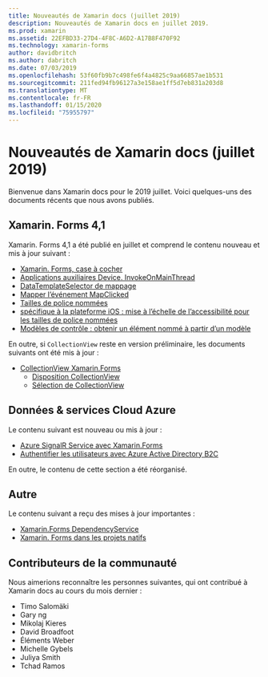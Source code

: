 ```yaml
---
title: Nouveautés de Xamarin docs (juillet 2019)
description: Nouveautés de Xamarin docs en juillet 2019.
ms.prod: xamarin
ms.assetid: 22EFBD33-27D4-4F8C-A6D2-A17B8F470F92
ms.technology: xamarin-forms
author: davidbritch
ms.author: dabritch
ms.date: 07/03/2019
ms.openlocfilehash: 53f60fb9b7c498fe6f4a4825c9aa66857ae1b531
ms.sourcegitcommit: 211fed94fb96127a3e158ae1ff5d7eb831a203d8
ms.translationtype: MT
ms.contentlocale: fr-FR
ms.lasthandoff: 01/15/2020
ms.locfileid: "75955797"
---
```

# <a name="xamarin-docs-whats-new-july-2019"></a>Nouveautés de Xamarin docs (juillet 2019)

Bienvenue dans Xamarin docs pour le 2019 juillet. Voici quelques-uns des documents récents que nous avons publiés.

## <a name="xamarinforms-41"></a>Xamarin. Forms 4,1

Xamarin. Forms 4,1 a été publié en juillet et comprend le contenu nouveau et mis à jour suivant :

- [Xamarin. Forms, case à cocher](https://docs.microsoft.com/xamarin/xamarin-forms/user-interface/checkbox)
- [Applications auxiliaires Device. InvokeOnMainThread](https://docs.microsoft.com/xamarin/xamarin-forms/platform/device#interact-with-the-ui-from-background-threads)
- [DataTemplateSelector de mappage](https://docs.microsoft.com/xamarin/xamarin-forms/user-interface/map#choose-item-appearance-at-runtime)
- [Mapper l’événement MapClicked](https://docs.microsoft.com/xamarin/xamarin-forms/user-interface/map#map-clicks)
- [Tailles de police nommées](https://docs.microsoft.com/xamarin/xamarin-forms/user-interface/text/fonts#named-font-sizes)
- [spécifique à la plateforme iOS : mise à l’échelle de l’accessibilité pour les tailles de police nommées](https://docs.microsoft.com/xamarin/xamarin-forms/platform/ios/named-font-size-scaling)
- [Modèles de contrôle : obtenir un élément nommé à partir d’un modèle](https://docs.microsoft.com/xamarin/xamarin-forms/app-fundamentals/templates/control-templates.md#get-a-named-element-from-a-template)

En outre, si `CollectionView` reste en version préliminaire, les documents suivants ont été mis à jour :

- [CollectionView Xamarin.Forms](~/xamarin-forms/user-interface/collectionview/index.md)
  - [Disposition CollectionView](~/xamarin-forms/user-interface/collectionview/layout.md)
  - [Sélection de CollectionView](~/xamarin-forms/user-interface/collectionview/selection.md)

## <a name="data--azure-cloud-services"></a>Données & services Cloud Azure

Le contenu suivant est nouveau ou mis à jour :

- [Azure SignalR Service avec Xamarin.Forms](https://docs.microsoft.com/xamarin/xamarin-forms/data-cloud/serverless/azure-signalr)
- [Authentifier les utilisateurs avec Azure Active Directory B2C](~/xamarin-forms/data-cloud/authentication/azure-ad-b2c.md)

En outre, le contenu de cette section a été réorganisé.

## <a name="other"></a>Autre

Le contenu suivant a reçu des mises à jour importantes :

- [Xamarin.Forms DependencyService](https://docs.microsoft.com/xamarin/xamarin-forms/app-fundamentals/dependency-service/)
- [Xamarin. Forms dans les projets natifs](https://docs.microsoft.com/xamarin/xamarin-forms/platform/native-forms)

## <a name="community-contributors"></a>Contributeurs de la communauté

Nous aimerions reconnaître les personnes suivantes, qui ont contribué à Xamarin docs au cours du mois dernier :

- Timo Salomäki
- Gary ng
- Mikolaj Kieres
- David Broadfoot
- Éléments Weber
- Michelle Gybels
- Juliya Smith
- Tchad Ramos
